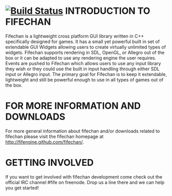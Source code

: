 [![Build Status](https://travis-ci.org/fifengine/fifechan.png?branch=master)](https://travis-ci.org/fifengine/fifechan)
INTRODUCTION TO FIFECHAN
========================
Fifechan is a lightweight cross platform GUI library written in C++ specifically
designed for games. It has a small yet powerful built in set of extendable GUI 
Widgets allowing users to create virtually unlimited types of widgets. Fifechan
supports rendering in SDL, OpenGL, or Allegro out of the box or it can be 
adapted to use any rendering engine the user requires. Events are pushed to 
Fifechan which allows users to use any input library they wish or they could use
the built in input handling through either SDL input or Allegro input. The 
primary goal for Fifechan is to keep it extendable, lightweight and still be 
powerful enough to use in all types of games out of the box. 

FOR MORE INFORMATION AND DOWNLOADS
==================================
For more general information about fifechan and/or downloads related to fifechan
please visit the fifechan homepage at http://fifengine.github.com/fifechan/.

GETTING INVOLVED
================
If you want to get involved with fifechan development come check out the 
official IRC channel #fife on freenode. Drop us a line there and we can help
you get started!
